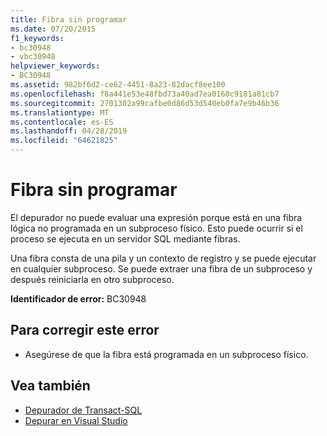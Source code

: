 ```yaml
---
title: Fibra sin programar
ms.date: 07/20/2015
f1_keywords:
- bc30948
- vbc30948
helpviewer_keywords:
- BC30948
ms.assetid: 982bf6d2-ce62-4451-8a23-82dacf8ee100
ms.openlocfilehash: f8a441e53e48fbd73a40ad7ea0160c9181a81cb7
ms.sourcegitcommit: 2701302a99cafbe0d86d53d540eb0fa7e9b46b36
ms.translationtype: MT
ms.contentlocale: es-ES
ms.lasthandoff: 04/28/2019
ms.locfileid: "64621825"
---
```

# <a name="unscheduled-fiber"></a>Fibra sin programar
El depurador no puede evaluar una expresión porque está en una fibra lógica no programada en un subproceso físico. Esto puede ocurrir si el proceso se ejecuta en un servidor SQL mediante fibras.  
  
 Una fibra consta de una pila y un contexto de registro y se puede ejecutar en cualquier subproceso. Se puede extraer una fibra de un subproceso y después reiniciarla en otro subproceso.  
  
 **Identificador de error:** BC30948  
  
## <a name="to-correct-this-error"></a>Para corregir este error  
  
- Asegúrese de que la fibra está programada en un subproceso físico.  
  
## <a name="see-also"></a>Vea también

- [Depurador de Transact-SQL](/sql/ssms/scripting/transact-sql-debugger)
- [Depurar en Visual Studio](/visualstudio/debugger/debugging-in-visual-studio)
